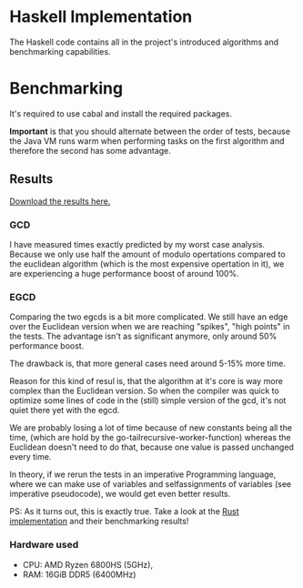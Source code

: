 # Haskell Implementation
The Haskell code contains
all in the project's introduced algorithms
and benchmarking capabilities.

# Benchmarking
It's required to use cabal and install the required
packages.


**Important** is that you should alternate between the order of tests,
because the Java VM runs warm when performing tasks on the first
algorithm and therefore the second has some advantage.

## Results
[Download the results here.](https://github.com/two-horned/ring/issues/3)

### GCD
I have measured times exactly predicted by
my worst case analysis. Because we only use half
the amount of modulo opertations compared to 
the euclidean algorithm (which is the most expensive
opertation in it), we are experiencing a huge performance boost
of around 100%.

### EGCD
Comparing the two egcds is a bit more complicated.
We still have an edge over the Euclidean version
when we are reaching "spikes", "high points" in the tests.
The advantage isn't as significant anymore, only around 50% performance boost.

The drawback is, that more general cases need around 5-15% more time.

Reason for this kind of resul is, that the algorithm at it's core is way
more complex than the Euclidean version. So when the compiler was quick to
optimize some lines of code in the (still) simple version of the gcd, it's not
quiet there yet with the egcd. 

We are probably losing a lot of time because of new constants being all the time,
(which are hold by the go-tailrecursive-worker-function) whereas the Euclidean doesn't
need to do that, because one value is passed unchanged every time.

In theory, if we rerun the tests in an imperative Programming language,
where we can make use of variables and selfassignments of variables (see imperative pseudocode),
we would get even better results.

PS: As it turns out, this is exactly true.
Take a look at the [Rust implementation](https://github.com/two-horned/ring/tree/main/Rust/ring) and their benchmarking results!

### Hardware used
- CPU: AMD Ryzen 6800HS (5GHz),
- RAM: 16GiB DDR5 (6400MHz)
